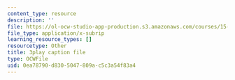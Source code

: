```yaml
---
content_type: resource
description: ''
file: https://ol-ocw-studio-app-production.s3.amazonaws.com/courses/15-390-new-enterprises-spring-2013/0ea78790d8305047809ac5c3a54f83a4_Xcsp0486olY.vtt
file_type: application/x-subrip
learning_resource_types: []
resourcetype: Other
title: 3play caption file
type: OCWFile
uid: 0ea78790-d830-5047-809a-c5c3a54f83a4
---
```

